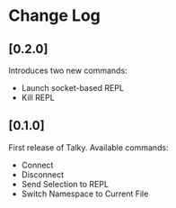 # Change Log

## [0.2.0]
Introduces two new commands:
* Launch socket-based REPL
* Kill REPL

## [0.1.0]
First release of Talky. Available commands:
* Connect
* Disconnect
* Send Selection to REPL
* Switch Namespace to Current File
